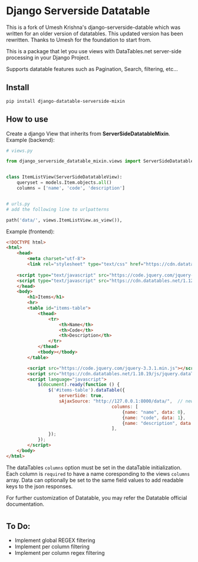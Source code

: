# Django Serverside Datatable

This is a fork of Umesh Krishna's django-serverside-datable which was written for an older version of datatables. This updated version has been rewritten. Thanks to Umesh for the foundation to start from.

This is a  package that let you use views with DataTables.net server-side processing in your Django Project.

Supports datatable features such as Pagination, Search, filtering, etc...

## Install

```
pip install django-datatable-serverside-mixin
```


## How to use

Create a django View that inherits from  **ServerSideDatatableMixin**.
Example (backend):

```python
# views.py

from django_serverside_datatable_mixin.views import ServerSideDatatableView


class ItemListView(ServerSideDatatableView):
	queryset = models.Item.objects.all()
	columns = ['name', 'code', 'description']


# urls.py
# add the following line to urlpatterns

path('data/', views.ItemListView.as_view()), 

```

Example (frontend):

```html
<!DOCTYPE html>
<html>
	<head>
		<meta charset="utf-8">
		<link rel="stylesheet" type="text/css" href="https://cdn.datatables.net/1.12.1/css/jquery.dataTables.min.css"/>
 
	<script type="text/javascript" src="https://code.jquery.com/jquery-3.6.0.min.js"></script>
	<script type="text/javascript" src="https://cdn.datatables.net/1.12.1/js/jquery.dataTables.min.js"></script>
	</head>
	<body>
		<h1>Items</h1>
		<hr>
		<table id="items-table">
			<thead>
				<tr>
					<th>Name</th>
					<th>Code</th>
					<th>Description</th>
				</tr>
			</thead>
			<tbody></tbody>
		</table>

		<script src="https://code.jquery.com/jquery-3.3.1.min.js"></script>
		<script src="https://cdn.datatables.net/1.10.19/js/jquery.dataTables.min.js"></script>
		<script language="javascript">
			$(document).ready(function () {
				$('#items-table').dataTable({
					serverSide: true,
					sAjaxSource: "http://127.0.0.1:8000/data/",  // new url
                                        columns: [
                                            {name: "name", data: 0},
                                            {name: "code", data: 1},
                                            {name: "description", data: 2},
                                        ],
				});
			});
		</script>
	</body>
</html>
```
The dataTables `columns` option must be set in the dataTable initialization. Each column is `required` to have a name coresponding to the views `columns` array. Data can optionally be set to the same field values to add readable keys to the json responses.

For further customization of Datatable, you may refer the Datatable official documentation.

#
## To Do:
- Implement global REGEX filtering
- Implement per column filtering
- Implement per column regex filtering